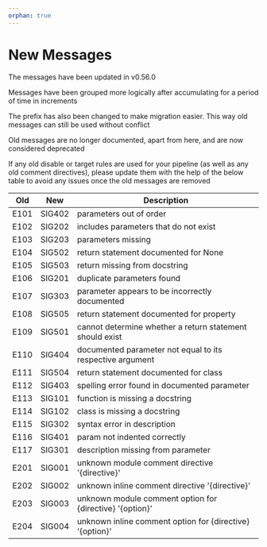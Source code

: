 ```yaml
---
orphan: true
---
```


# New Messages

The messages have been updated in v0.56.0

Messages have been grouped more logically after accumulating for a period of
time in increments

The prefix has also been changed to make migration easier. This way old messages
can still be used without conflict

Old messages are no longer documented, apart from here, and are now considered
deprecated

If any old disable or target rules are used for your pipeline (as well as any
old comment directives), please update them with the help of the below table to
avoid any issues once the old messages are removed

| Old  | New    | Description                                               |
| ---- | ------ | --------------------------------------------------------- |
| E101 | SIG402 | parameters out of order                                   |
| E102 | SIG202 | includes parameters that do not exist                     |
| E103 | SIG203 | parameters missing                                        |
| E104 | SIG502 | return statement documented for None                      |
| E105 | SIG503 | return missing from docstring                             |
| E106 | SIG201 | duplicate parameters found                                |
| E107 | SIG303 | parameter appears to be incorrectly documented            |
| E108 | SIG505 | return statement documented for property                  |
| E109 | SIG501 | cannot determine whether a return statement should exist  |
| E110 | SIG404 | documented parameter not equal to its respective argument |
| E111 | SIG504 | return statement documented for class                     |
| E112 | SIG403 | spelling error found in documented parameter              |
| E113 | SIG101 | function is missing a docstring                           |
| E114 | SIG102 | class is missing a docstring                              |
| E115 | SIG302 | syntax error in description                               |
| E116 | SIG401 | param not indented correctly                              |
| E117 | SIG301 | description missing from parameter                        |
| E201 | SIG001 | unknown module comment directive '{directive}'            |
| E202 | SIG002 | unknown inline comment directive '{directive}'            |
| E203 | SIG003 | unknown module comment option for {directive} '{option}'  |
| E204 | SIG004 | unknown inline comment option for {directive} '{option}'  |
